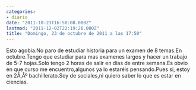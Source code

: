 ```yaml
---
categories:
- diario
date: "2011-10-23T16:50:08.000Z"
lastmod: "2011-12-02T22:19:26.000Z"
title: "Domingo, 23 de octubre de 2011 a las 17:50"
---
```


Esto agobia.No paro de estudiar historia para un examen de 8 temas.En octubre.Tengo que estudiar para mas examenes largos y hacer un trabajo de 5-7 hojas.Solo tengo 2 horas de salir en dí­as de entre semana.Es obvio en que curso me encuentro,algunos ya lo estaréis pensando.Pues si, estoy en 2Ã‚Âº bachillerato.Soy de sociales,ni quiero saber lo que es estar en ciencias.